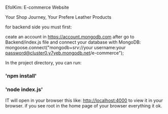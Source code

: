 EfolKim: E-commerce Website

Your Shop Journey, Your Prefere Leather Products

for backend side you must first:

ceate an account in https://account.mongodb.com after go to Backend/index.js file and connect your database with MongoDB:
mongoose.connect("mongodb+srv://your username:your password@cluster0.y7yeb.mongodb.net/e-commerce");

In the project directory, you can run:

### 'npm install'

### 'node index.js'

IT will open in your browser this like:
[http://localhost:4000](http://localhost:4000) to view it in your browser.
if you see root in the home page of your browser everything it ok.